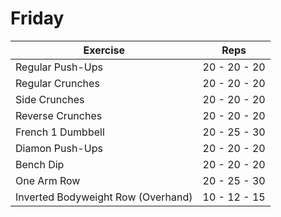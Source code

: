 # Friday

| Exercise            		| Reps          |
|---------------------------------------|-------------------|
| Regular Push-Ups    	| 20 - 20 - 20 |
| Regular Crunches          	| 20 - 20 - 20 |
| Side Crunches          	| 20 - 20 - 20 |
| Reverse Crunches 		| 20 - 20 - 20 |
| French 1 Dumbbell	 	| 20 - 25 - 30 |
| Diamon Push-Ups 		| 20 - 20 - 20 |
| Bench Dip 		| 20 - 20 - 20 |
| One Arm Row 		| 20 - 25 - 30 |
| Inverted Bodyweight Row (Overhand)  		| 10 - 12 - 15 |
